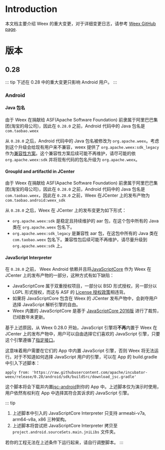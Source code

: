 # Introduction
本文档主要介绍 Weex 的重大变更，对于详细变更日志，请参考 [Weex GitHub page](https://github.com/apache/incubator-weex/releases).

# 版本
## 0.28
::: tip
下述在 0.28 中的重大变更只影响 Android 用户。
:::

### Android
#### Java 包名
由于 Weex 在捐献给 ASF(Apache Software Foundation) 前隶属于阿里巴巴集团(淘宝的母公司)，因此在 `0.28.0` 之前，Android 代码中的 Java 包名是 `com.taobao.weex`

从 `0.28.0` 之后，Android 代码中的 Java 包名被修改为 `org.apache.weex`。考虑到这个升级会给现有用户来不兼容，weex 提供了 `org.apache.weex:sdk_legacy` 作为[兼容性方案](#groupid-and-artifactid-in-jcenter)。这个兼容性方案后续可能不再维护，请尽可能的依 `org.apache.weex:sdk` 并将现有代码的包名升级为 `org.apache.weex`。

#### GroupId and artifactId in JCenter
由于 Weex 在捐献给 ASF(Apache Software Foundation) 前隶属于阿里巴巴集团(淘宝的母公司)，因此在 `0.28.0` 之前，Android 代码中的 Java 包名是 `com.taobao.weex`，因此在 `0.28.0` 之前，Weex 在JCenter 上的发布产物为 `com.taobao.android:weex_sdk`

从 `0.28.0` 之后，Weex 在 JCenter 上的发布变更为如下形式：
* `org.apache.weex:sdk` 是稳定且持续维护的 aar 包，在这个包中所有的 Java 类在 `org.apache.weex` 包名下。
* `org.apache.weex:sdk_legacy` 是兼容性 aar 包，在这包中所有的 Java 类在 `com.taobao.weex` 包名下。兼容性包后续可能不再维护，请尽量升级到 `org.apache.weex:sdk` 上。

#### JavaScript Interpreter
在 `0.28.0` 之前， Weex Android 依赖并且将[JavaScriptCore](https://github.com/alibaba/weex_js_engine/tree/bridge_branch_mergeTimer) 作为 Weex 在 JCenter 上的发布产物的一部分，这种方式有如下缺陷：
* JavaScriptCore 属于双重授权项目，一部分以 BSD 形式授权，另一部分以 LGPL 形式授权，而这与 ASF 的 [License 授权政策](https://apache.org/legal/resolved.html#category-a)相违背。
* 如果将 JavaScriptCore 包含在 Weex 的 JCenter 发布产物中，会剥夺用户选择 JavaScript 解析引擎的自由。
* Weex 内置的 JavaScriptCore 是基于 [JavaScriptCore 2016版](https://svn.webkit.org/repository/webkit/releases/WebKitGTK/webkit-2.17.4/Source/JavaScriptCore) 进行了裁剪，已经数年未更新。

基于上述原因，从 Weex 0.28.0 开始，JavaScript 引擎将**不再**内置于 Weex 在 JCenter 上的发布产物中，用户可以自由选择它们喜欢的 JavaScript 引擎，只要这个引擎遵循了[指定接口](https://svn.webkit.org/repository/webkit/releases/WebKitGTK/webkit-2.27.1/Source/JavaScriptCore/API/)。

这意味着用户需要在它们的 App 中内置 JavaScript 引擎，否则 Weex 将无法运行。对于不知道如何选择 JavaScript 用户的引擎，可以在 App 的 build.gradle 中引入下述脚本：

    apply from: 'https://raw.githubusercontent.com/apache/incubator-weex/release/0.28/android/sdk/buildSrc/download_jsc.gradle'

这个脚本将会下载并内置[jsc-android](https://www.npmjs.com/package/jsc-android/v/241213.1.0)到你的 App 中。上述脚本仅为演示时使用，用户依然有权利在 App 中选择其符合其诉求的 JavaScript 引擎。

::: tip
1. 上述脚本中引入的 JavaScriptCore Interpreter 只支持 armeabi-v7a, arm64-v8a, x86 三种架构。
2. 上述脚本将尝试把 JavaScriptCore Interpreter 拷贝至 `project.android.sourceSets.main.jniLibs` 文件夹。

若你的工程无法在上述条件下运行起来，请自行调整脚本。
:::